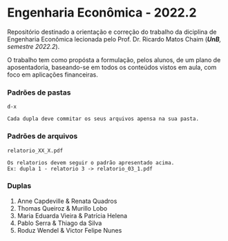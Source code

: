 # Engenharia Econômica - 2022.2

Repositório destinado a orientação e correção do trabalho da diciplina de Engenharia Econômica lecionada pelo Prof. Dr. Ricardo Matos Chaim (_**UnB**, semestre 2022.2_).

O trabalho tem como propósta a formulação, pelos alunos, de um plano de aposentadoria, baseando-se em todos os conteúdos vistos em aula, com foco em aplicações financeiras.

### Padrões de pastas

	d-x

	Cada dupla deve commitar os seus arquivos apensa na sua pasta.

### Padrões de arquivos

	relatorio_XX_X.pdf

	Os relatorios devem seguir o padrão apresentado acima.
	Ex: dupla 1 - relatorio 3 -> relatorio_03_1.pdf

### Duplas

1. Anne Capdeville & Renata Quadros
2. Thomas Queiroz & Murillo Lobo
3. Maria Eduarda Vieira & Patrícia Helena
4. Pablo Serra & Thiago da Silva
5. Roduz Wendel & Victor Felipe Nunes
